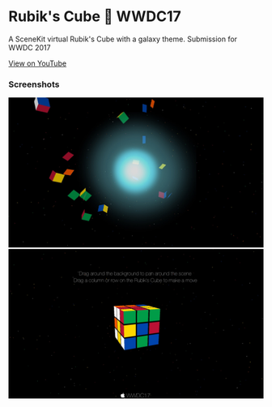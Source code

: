 # Rubik's Cube  WWDC17
A SceneKit virtual Rubik's Cube with a galaxy theme. Submission for WWDC 2017

[View on YouTube](https://youtu.be/XJAqi6bqZW4)

### Screenshots 
![Introdution Scene](Intro.jpg)
![Full View](Full.jpg) 
